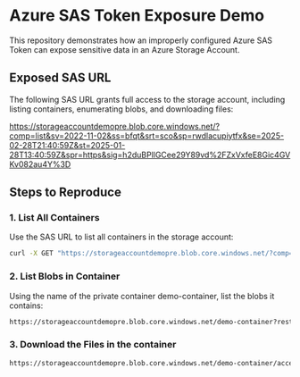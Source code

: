 # Azure SAS Token Exposure Demo

This repository demonstrates how an improperly configured Azure SAS Token can expose sensitive data in an Azure Storage Account.

## Exposed SAS URL
The following SAS URL grants full access to the storage account, including listing containers, enumerating blobs, and downloading files:

https://storageaccountdemopre.blob.core.windows.net/?comp=list&sv=2022-11-02&ss=bfqt&srt=sco&sp=rwdlacupiytfx&se=2025-02-28T21:40:59Z&st=2025-01-28T13:40:59Z&spr=https&sig=h2duBPllGCee29Y89vd%2FZxVxfeE8Gic4GVKv082au4Y%3D


## Steps to Reproduce

### 1. List All Containers
Use the SAS URL to list all containers in the storage account:
```bash
curl -X GET "https://storageaccountdemopre.blob.core.windows.net/?comp=list&sv=2022-11-02&ss=bfqt&srt=sco&sp=rwdlacupiytfx&se=2025-02-28T21:40:59Z&st=2025-01-28T13:40:59Z&spr=https&sig=h2duBPllGCee29Y89vd%2FZxVxfeE8Gic4GVKv082au4Y%3D"
```

### 2. List Blobs in Container

Using the name of the private container demo-container, list the blobs it contains:
```bash 
https://storageaccountdemopre.blob.core.windows.net/demo-container?restype=container&comp=list&sv=2022-11-02&ss=bfqt&srt=sco&sp=rwdlacupiytfx&se=2025-02-28T21:40:59Z&st=2025-01-28T13:40:59Z&spr=https&sig=h2duBPllGCee29Y89vd%2FZxVxfeE8Gic4GVKv082au4Y%3D
```

### 3. Download the Files in the container

```bash
https://storageaccountdemopre.blob.core.windows.net/demo-container/accesskeys.txt?sv=2022-11-02&ss=bfqt&srt=sco&sp=rwdlacupiytfx&se=2025-02-28T21:40:59Z&st=2025-01-28T13:40:59Z&spr=https&sig=h2duBPllGCee29Y89vd%2FZxVxfeE8Gic4GVKv082au4Y%3D
```
